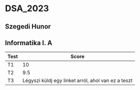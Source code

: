 # DSA_2023

## Szegedi Hunor
## Informatika I. A


| Test  | Score |
| ------------- | ------------- |
| T1  | 10  |
| T2  | 9.5  |
| T3  | Légyszi küldj egy linket arról, ahol van ez a teszt  |

